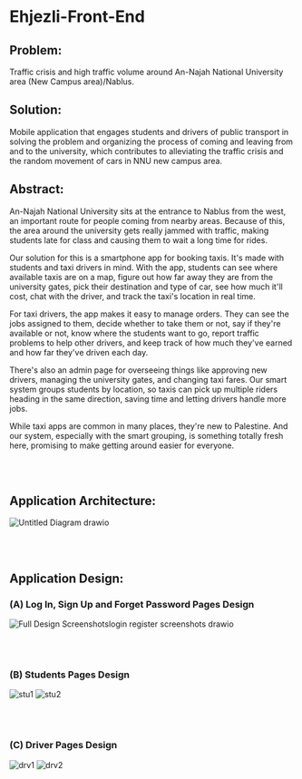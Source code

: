 # Ehjezli-Front-End

<h2>Problem:</h2>
Traffic crisis and high traffic volume around An-Najah National University area (New Campus area)/Nablus.

<h2>Solution:</h2>
Mobile application that engages students and drivers of public transport in solving the problem and organizing the process of coming and leaving from and to the university, which contributes to alleviating the traffic crisis and the random movement of cars in NNU new campus area.

<h2>Abstract:</h2>

An-Najah National University sits at the entrance to Nablus from the west, an important route for people coming from nearby areas. Because of this, the area around the university gets really jammed with traffic, making students late for class and causing them to wait a long time for rides.

Our solution for this is a smartphone app for booking taxis. It's made with students and taxi drivers in mind. With the app, students can see where available taxis are on a map, figure out how far away they are from the university gates, pick their destination and type of car, see how much it'll cost, chat with the driver, and track the taxi's location in real time.

For taxi drivers, the app makes it easy to manage orders. They can see the jobs assigned to them, decide whether to take them or not, say if they're available or not, know where the students want to go, report traffic problems to help other drivers, and keep track of how much they've earned and how far they've driven each day.

There's also an admin page for overseeing things like approving new drivers, managing the university gates, and changing taxi fares. Our smart system groups students by location, so taxis can pick up multiple riders heading in the same direction, saving time and letting drivers handle more jobs.

While taxi apps are common in many places, they're new to Palestine. And our system, especially with the smart grouping, is something totally fresh here, promising to make getting around easier for everyone.

<br />
<br />

<h2>Application Architecture:</h2>

![Untitled Diagram drawio](https://github.com/AbdelrahmanJaber/Ehjezli-Front-End/assets/113253216/7838f16f-4505-4f64-a883-d32963d5ae06)

<br />
<br />

<h2>Application Design: </h2>

<h3>(A) Log In, Sign Up and Forget Password Pages Design</h3>

![Full Design Screenshotslogin   register screenshots drawio](https://github.com/AbdelrahmanJaber/Ehjezli-Front-End/assets/113253216/c40b8bcb-d18f-4fbb-b1bc-94177aa69f4f)

<br />
<br />

<h3>(B) Students Pages Design</h3>

![stu1](https://github.com/AbdelrahmanJaber/Ehjezli-Front-End/assets/113253216/18843e84-7340-45f4-b7a3-e2e0a62f04bd)
![stu2](https://github.com/AbdelrahmanJaber/Ehjezli-Front-End/assets/113253216/8f2ccee7-a028-4fca-98f3-3635cfc35dba)

<br />
<br />

<h3>(C) Driver Pages Design</h3>

![drv1](https://github.com/AbdelrahmanJaber/Ehjezli-Front-End/assets/113253216/6be79bbc-8d1d-489d-bff3-d530ac9659a2)
![drv2](https://github.com/AbdelrahmanJaber/Ehjezli-Front-End/assets/113253216/ee0d0d8c-e064-4c78-b2b0-ef15ca551850)
